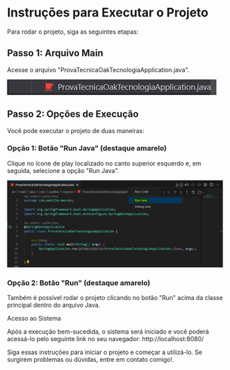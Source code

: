 # Instruções para Executar o Projeto

Para rodar o projeto, siga as seguintes etapas:

## Passo 1: Arquivo Main

Acesse o arquivo "ProvaTecnicaOakTecnologiaApplication.java".

![alt text](image.png)

## Passo 2: Opções de Execução

Você pode executar o projeto de duas maneiras:

### Opção 1: Botão "Run Java" (destaque amarelo)

Clique no ícone de play localizado no canto superior esquerdo e, em seguida, selecione a opção "Run Java".

![alt text](image-1.png)

### Opção 2: Botão "Run" (destaque amarelo)

Também é possível rodar o projeto clicando no botão "Run" acima da classe principal dentro do arquivo Java.

Acesso ao Sistema

Após a execução bem-sucedida, o sistema será iniciado e você poderá acessá-lo pelo seguinte link no seu navegador: http://localhost:8080/

Siga essas instruções para iniciar o projeto e começar a utilizá-lo. Se surgirem problemas ou dúvidas, entre em contato comigo!.

